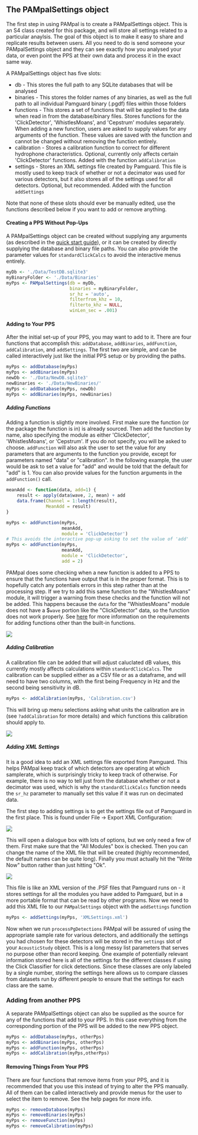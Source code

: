 ## The PAMpalSettings object

The first step in using PAMpal is to create a PAMpalSettings object. This is an
S4 class created for this package, and will store all settings related to a
particular anaylsis. The goal of this object is to make it easy to share and
replicate results between users. All you need to do is send someone your
PAMpalSettings object and they can see exactly how you analysed your data, or 
even point the PPS at their own data and process it in the exact same way.

A PAMpalSettings object has five slots:

* db - This stores the full path to any SQLite databases that will be analysed
* binaries - This stores the folder names of any binaries, as well as the full
path to all individual Pamguard binary (.pgdf) files within those folders
* functions - This stores a set of functions that will be applied to the data 
when read in from the database/binary files. Stores functions for the 
'ClickDetector', 'WhistlesMoans', and 'Cepstrum' modules separately. When adding a new 
function, users are asked to supply values for any arguments of the function.
These values are saved with the function and cannot be changed without removing
the function entirely. 
* calibration - Stores a calibration function to correct for different hydrophone
characteristics. Optional, currently only affects certain 'ClickDetector' functions.
Added with the function `addCalibration`
* settings - Stores an XML settings file created by Pamguard. This file is mostly
used to keep track of whether or not a decimator was used for various detectors,
but it also stores all of the settings used for all detectors. Optional, but 
recommended. Added with the function `addSettings`

Note that none of these slots should ever be manually edited, use the functions described
below if you want to add or remove anything.

#### Creating a PPS Without Pop-Ups

A PAMpalSettings object can be created without supplying any arguments (as described in the
[quick start guide](README.md)), or it can be created by directly supplying the database and binary
file paths. You can also provide the parameter values for `standardClickCalcs` to avoid the
interactive menus entirely.

```r
myDb <- './Data/TestDB.sqlite3'
myBinaryFolder <- './Data/Binaries'
myPps <- PAMpalSettings(db = myDb, 
                        binaries = myBinaryFolder,
                        sr_hz = 'auto',
                        filterfrom_khz = 10,
                        filterto_khz = NULL,
                        winLen_sec = .001)
```
#### Adding to Your PPS

After the initial set-up of your PPS, you may want to add to it. There are 
four functions that accomplish this: `addDatabase`, `addBinaries`,
`addFunction`, `addCalibration`, and `addSettings`. The first two are simple, and can be called interactively
just like the initial PPS setup or by providing the paths.

```r
myPps <- addDatabase(myPps)
myPps <- addBinaries(myPps)
newDb <- './Data/NewDB.sqlite3'
newBinaries <- './Data/NewBinaries/'
myPps <- addDatabase(myPps, newDb)
myPps <- addBinaries(myPps, newBinaries)
```
##### Adding Functions

Adding a function is slightly more involved. First make sure the function (or
the package the function is in) is already sourced. Then add the function by
name, also specifying the module as either 'ClickDetector', 'WhistlesMoans',
or 'Cepstrum'.
If you do not specify, you will be asked to choose. `addFunction` will also
ask the user to set the value for any parameters that are arguments to the
function you provide, except for parameters named "data" or "calibration".
In the following example, the user would be ask to set a value for "add" and
would be told that the default for "add" is 1. You can also provide values for the
function arguments in the `addFunction()` call.

```r
meanAdd <- function(data, add=1) {
    result <- apply(data$wave, 2, mean) + add
    data.frame(Channel = 1:length(result),
               MeanAdd = result)
}

myPps <- addFunction(myPps, 
                     meanAdd, 
                     module = 'ClickDetector') 
# This avoids the interactive pop-up asking to set the value of 'add'
myPps <- addFunction(myPps, 
                     meanAdd, 
                     module = 'ClickDetector', 
                     add = 2)
```

PAMpal does some checking when a new function is added to a PPS to ensure
that the functions have output that is in the proper format. This is to 
hopefully catch any potentials errors in this step rather than at the 
processing step. If we try to add this same function to the "WhistlesMoans"
module, it will trigger a warning from these checks and the function
will not be added. This happens because the `data` for the "WhistlesMoans"
module does not have a $`wave` portion like the "ClickDetector" data, so the
function does not work properly. See [here][custom-functions] for more information
on the requirements for adding functions other than the built-in functions.

<a href="images/FnAddError.png" data-lightbox="fn-add-error" data-title="Added function successfully to ClickDetector but not WhistlesMoans">![](images/FnAddError.png)</a>

##### Adding Calibration

A calibration file can be added that will adjust caluclated dB values, this currently
mostly affects calculations within `standardClickCalcs`. The calibration can be supplied
either as a CSV file or as a dataframe, and will need to have two columns, with the first 
being Frequency in Hz and the second being sensitivity in dB. 

```r
myPps <- addCalibration(myPps, 'Calibration.csv')
```

This will bring up menu selections asking what units the calibration are in (see
`?addCalibration` for more details) and which functions this calibration should apply
to.

<a href="images/Calibration.png" data-lightbox="add-calibration" data-title="Adding calibration to a PPS">![](images/Calibration.png)</a>

##### Adding XML Settings

It is a good idea to add an XML settings file exported from Pamguard. This helps
PAMpal keep track of which detectors are operating at which samplerate, which
is surprisingly tricky to keep track of otherwise. For example, there is no way
to tell just from the database whether or not a decimator was used, which is why
the `standardClickCalcs` function needs the `sr_hz` parameter to manually set this
value if it was run on decimated data.

The first step to adding settings is to get the settings file out of Pamguard in
the first place. This is found under File -> Export XML Configuration:

<a href="images/ExportXMLMenu.png" data-lightbox="xml-menu" data-title="Where to export XML">![](images/ExportXMLMenu.png)</a>

This will open a dialogue box with lots of options, but we only need a few of them.
First make sure that the "All Modules" box is checked. Then you can change the name
of the XML file that will be created (highly recommended, the default names can
be quite long). Finally you must actually hit the "Write Now" button rather than just
hitting "Ok".

<a href="images/ExportXMLOptions.png" data-lightbox="xml-options" data-title="Important options in XML dialogue box">![](images/ExportXMLOptions.png)</a>

This file is like an XML version of the .PSF files that Pamguard runs on - it stores
settings for all the modules you have added to Pamguard, but in a more portable format
that can be read by other programs. Now we need to add this XML file to our `PAMpalSettings`
object with the `addSettings` function

```r
myPps <- addSettings(myPps, 'XMLSettings.xml')
```

Now when we run `processPgDetections` PAMpal will be assured of using the appropriate
sample rate for various detectors, and additionally the settings you had chosen for these
detectors will be stored in the `settings` slot of your `AcousticStudy` object.
This is a long messy list parameters that serves no purpose other than record keeping.
One example of potentially relevant information stored here is all of the settings
for the different classes if using the Click Classifier for click detections. Since
these classes are only labeled by a single number, storing the settings here allows
us to compare classes from datasets run by different people to ensure that the
settings for each class are the same.

### Adding from another PPS

A separate PAMpalSettings object can also be supplied as the source for any of the 
functions that add to your PPS. In this case everything from the corresponding
portion of the PPS will be added to the new PPS object.

```r
myPps <- addDatabase(myPps, otherPps)
myPps <- addBinaries(myPps, otherPps)
myPps <- addFunction(myPps, otherPps)
myPps <- addCalibration(myPps,otherPps)
```

#### Removing Things From Your PPS

There are four functions that remove items from your PPS, and it is recommended
that you use this instead of trying to alter the PPS manually. All of them can
be called interactively and provide menus for the user to select the item to 
remove. See the help pages for more info.

```r
myPps <- removeDatabase(myPps)
myPps <- removeBinaries(myPps)
myPps <- removeFunction(myPps)
myPps <- removeCalibration(myPps)
```

[custom-functions]: CustomFunctions.md
